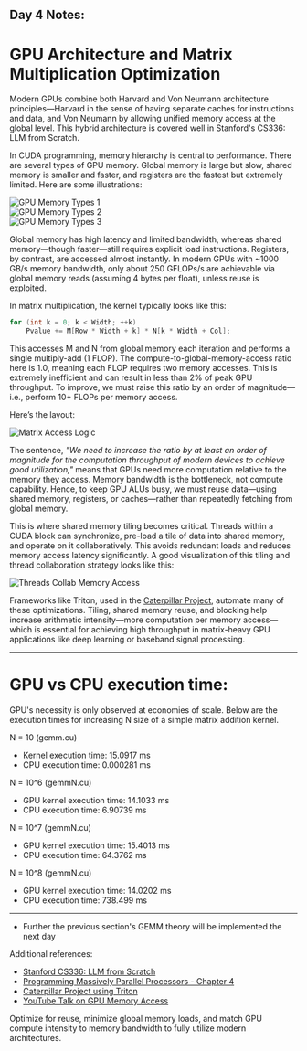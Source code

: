 Day 4 Notes: 
---

# GPU Architecture and Matrix Multiplication Optimization

Modern GPUs combine both Harvard and Von Neumann architecture principles—Harvard in the sense of having separate caches for instructions and data, and Von Neumann by allowing unified memory access at the global level. This hybrid architecture is covered well in Stanford's CS336: LLM from Scratch.

In CUDA programming, memory hierarchy is central to performance. There are several types of GPU memory. Global memory is large but slow, shared memory is smaller and faster, and registers are the fastest but extremely limited. Here are some illustrations:

![GPU Memory Types 1](https://github.com/user-attachments/assets/6004d111-fe63-4aa8-ac8b-5a60df7854a3)  
![GPU Memory Types 2](https://github.com/user-attachments/assets/64604cbf-5503-468e-8d1a-d780b75e87b1)  
![GPU Memory Types 3](https://github.com/user-attachments/assets/7ff924b7-79b4-4b29-98af-156ad186442b)

Global memory has high latency and limited bandwidth, whereas shared memory—though faster—still requires explicit load instructions. Registers, by contrast, are accessed almost instantly. In modern GPUs with ~1000 GB/s memory bandwidth, only about 250 GFLOPs/s are achievable via global memory reads (assuming 4 bytes per float), unless reuse is exploited.

In matrix multiplication, the kernel typically looks like this:

```cpp
for (int k = 0; k < Width; ++k)
    Pvalue += M[Row * Width + k] * N[k * Width + Col];
````

This accesses M and N from global memory each iteration and performs a single multiply-add (1 FLOP). The compute-to-global-memory-access ratio here is 1.0, meaning each FLOP requires two memory accesses. This is extremely inefficient and can result in less than 2% of peak GPU throughput. To improve, we must raise this ratio by an order of magnitude—i.e., perform 10+ FLOPs per memory access.

Here’s the layout:

![Matrix Access Logic](https://github.com/user-attachments/assets/7baef47f-5ca7-4976-a896-627935b48f2f)

The sentence, *"We need to increase the ratio by at least an order of magnitude for the computation throughput of modern devices to achieve good utilization,"* means that GPUs need more computation relative to the memory they access. Memory bandwidth is the bottleneck, not compute capability. Hence, to keep GPU ALUs busy, we must reuse data—using shared memory, registers, or caches—rather than repeatedly fetching from global memory.

This is where shared memory tiling becomes critical. Threads within a CUDA block can synchronize, pre-load a tile of data into shared memory, and operate on it collaboratively. This avoids redundant loads and reduces memory access latency significantly. A good visualization of this tiling and thread collaboration strategy looks like this:

![Threads Collab Memory Access](https://github.com/user-attachments/assets/79030443-fc2a-4431-902c-e9ef257eaecf)

Frameworks like Triton, used in the [Caterpillar Project](https://github.com/yogeshsinghrbt/caterpillar), automate many of these optimizations. Tiling, shared memory reuse, and blocking help increase arithmetic intensity—more computation per memory access—which is essential for achieving high throughput in matrix-heavy GPU applications like deep learning or baseband signal processing.

---
# GPU vs CPU execution time: 
GPU's necessity is only observed at economies of scale. Below are the execution times for increasing N size of a simple matrix addition kernel. 

N = 10 (gemm.cu)

* Kernel execution time: 15.0917 ms                                                    
* CPU execution time: 0.000281 ms

N = 10^6 (gemmN.cu)

* GPU kernel execution time: 14.1033 ms                            
* CPU execution time: 6.90739 ms

N = 10^7 (gemmN.cu)
* GPU kernel execution time: 15.4013 ms                                 
* CPU execution time: 64.3762 ms 

N = 10^8 (gemmN.cu)
* GPU kernel execution time: 14.0202 ms               
* CPU execution time: 738.499 ms 

---

* Further the previous section's GEMM theory will be implemented the next day

Additional references:

* [Stanford CS336: LLM from Scratch](https://web.stanford.edu/class/cs336/)
* [Programming Massively Parallel Processors - Chapter 4](https://github.com/R100001/Programming-Massively-Parallel-Processors/tree/master/Chapters/Ch04%20-%20Memory%20And%20Data%20Locality)
* [Caterpillar Project using Triton](https://github.com/yogeshsinghrbt/caterpillar)
* [YouTube Talk on GPU Memory Access](https://www.youtube.com/watch?v=6OBtO9niT00)

Optimize for reuse, minimize global memory loads, and match GPU compute intensity to memory bandwidth to fully utilize modern architectures.

```
